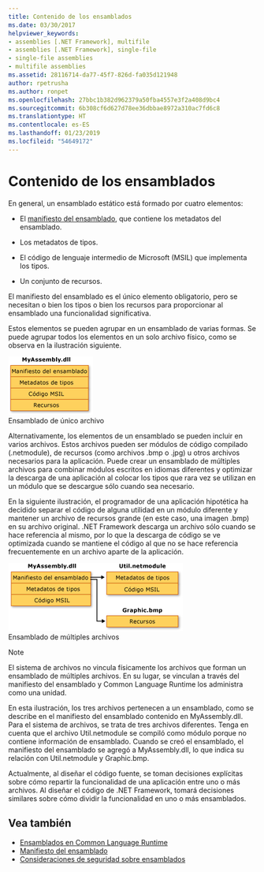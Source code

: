 ```yaml
---
title: Contenido de los ensamblados
ms.date: 03/30/2017
helpviewer_keywords:
- assemblies [.NET Framework], multifile
- assemblies [.NET Framework], single-file
- single-file assemblies
- multifile assemblies
ms.assetid: 28116714-da77-45f7-826d-fa035d121948
author: rpetrusha
ms.author: ronpet
ms.openlocfilehash: 27bbc1b382d962379a50fba4557e3f2a408d9bc4
ms.sourcegitcommit: 6b308cf6d627d78ee36dbbae8972a310ac7fd6c8
ms.translationtype: HT
ms.contentlocale: es-ES
ms.lasthandoff: 01/23/2019
ms.locfileid: "54649172"
---
```

# <a name="assembly-contents"></a>Contenido de los ensamblados
En general, un ensamblado estático está formado por cuatro elementos:  
  
-   El [manifiesto del ensamblado](../../../docs/framework/app-domains/assembly-manifest.md), que contiene los metadatos del ensamblado.  
  
-   Los metadatos de tipos.  
  
-   El código de lenguaje intermedio de Microsoft (MSIL) que implementa los tipos.  
  
-   Un conjunto de recursos.  
  
 El manifiesto del ensamblado es el único elemento obligatorio, pero se necesitan o bien los tipos o bien los recursos para proporcionar al ensamblado una funcionalidad significativa.  
  
 Estos elementos se pueden agrupar en un ensamblado de varias formas. Se puede agrupar todos los elementos en un solo archivo físico, como se observa en la ilustración siguiente.  
  
 ![MyAssembly.dll](../../../docs/framework/app-domains/media/assemblyover1.gif "assemblyover1")  
Ensamblado de único archivo  
  
 Alternativamente, los elementos de un ensamblado se pueden incluir en varios archivos. Estos archivos pueden ser módulos de código compilado (.netmodule), de recursos (como archivos .bmp o .jpg) u otros archivos necesarios para la aplicación. Puede crear un ensamblado de múltiples archivos para combinar módulos escritos en idiomas diferentes y optimizar la descarga de una aplicación al colocar los tipos que rara vez se utilizan en un módulo que se descargue sólo cuando sea necesario.  
  
 En la siguiente ilustración, el programador de una aplicación hipotética ha decidido separar el código de alguna utilidad en un módulo diferente y mantener un archivo de recursos grande (en este caso, una imagen .bmp) en su archivo original. .NET Framework descarga un archivo sólo cuando se hace referencia al mismo, por lo que la descarga de código se ve optimizada cuando se mantiene el código al que no se hace referencia frecuentemente en un archivo aparte de la aplicación.  
  
 ![MyAssembly.dll](../../../docs/framework/app-domains/media/assemblyover2.gif "assemblyover2")  
Ensamblado de múltiples archivos  
  
> [!NOTE]
>  El sistema de archivos no vincula físicamente los archivos que forman un ensamblado de múltiples archivos. En su lugar, se vinculan a través del manifiesto del ensamblado y Common Language Runtime los administra como una unidad.  
  
 En esta ilustración, los tres archivos pertenecen a un ensamblado, como se describe en el manifiesto del ensamblado contenido en MyAssembly.dll. Para el sistema de archivos, se trata de tres archivos diferentes. Tenga en cuenta que el archivo Util.netmodule se compiló como módulo porque no contiene información de ensamblado. Cuando se creó el ensamblado, el manifiesto del ensamblado se agregó a MyAssembly.dll, lo que indica su relación con Util.netmodule y Graphic.bmp.  
  
 Actualmente, al diseñar el código fuente, se toman decisiones explícitas sobre cómo repartir la funcionalidad de una aplicación entre uno o más archivos. Al diseñar el código de .NET Framework, tomará decisiones similares sobre cómo dividir la funcionalidad en uno o más ensamblados.  
  
## <a name="see-also"></a>Vea también
- [Ensamblados en Common Language Runtime](../../../docs/framework/app-domains/assemblies-in-the-common-language-runtime.md)
- [Manifiesto del ensamblado](../../../docs/framework/app-domains/assembly-manifest.md)
- [Consideraciones de seguridad sobre ensamblados](../../../docs/framework/app-domains/assembly-security-considerations.md)

